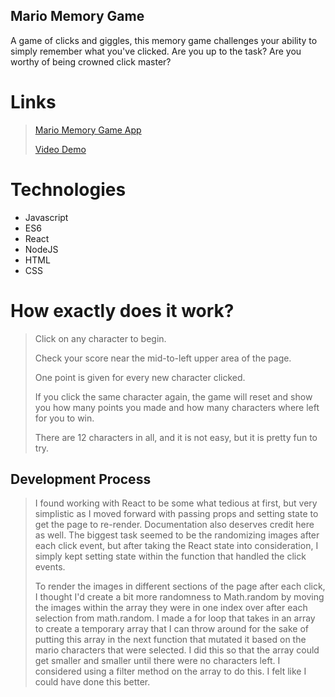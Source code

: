 ## Mario Memory Game

A game of clicks and giggles, this memory game challenges your ability to simply remember what you've clicked. Are you up to the task? Are you worthy of being crowned click master?

# Links
>[Mario Memory Game App](https://hidden-woodland-83442.herokuapp.com/)
>
>[Video Demo](https://youtu.be/DJXsn6v9W0I)

# Technologies
* Javascript
* ES6
* React
* NodeJS
* HTML
* CSS

# How exactly does it work?
> Click on any character to begin.
>
> Check your score near the mid-to-left upper area of the page.
>
> One point is given for every new character clicked.
>
> If you click the same character again, the game will reset and show you how many points you made and how many characters where left for you to win.
>
> There are 12 characters in all, and it is not easy, but it is pretty fun to try.

## Development Process

>I found working with React to be some what tedious at first, but very simplistic as I moved forward with passing props and setting state to get the page to re-render. Documentation also deserves credit here as well. The biggest task seemed to be the randomizing images after each click event, but after taking the React state into consideration, I simply kept setting state within the function that handled the click events.  
>
>To render the images in different sections of the page after each click, I thought I'd create a bit more randomness to Math.random by moving the images within the array they were in one index over after each selection from math.random. I made a for loop that takes in an array to create a temporary array that I can throw around for the sake of putting this array in the next function that mutated it based on the mario characters that were selected. I did this so that the array could get smaller and smaller until there were no characters left. I considered using a filter method on the array to do this. I felt like I could have done this better.




